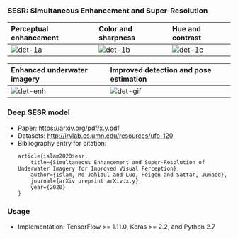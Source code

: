 ### SESR: Simultaneous Enhancement and Super-Resolution 
| Perceptual enhancement | Color and sharpness   | Hue and contrast   | 
|:--------------------|:--------------------|:--------------------|
| ![det-1a](/data/fig1a.jpg) | ![det-1b](/data/col.jpg) | ![det-1c](/data/con.jpg)     |

| Enhanced underwater imagery | Improved detection and pose estimation  | 
|:--------------------|:--------------------|
| ![det-enh](/data/gif1.gif) | ![det-gif](/data/gif2.gif)     |


### Deep SESR model
- Paper: https://arxiv.org/pdf/x.y.pdf
- Datasets: http://irvlab.cs.umn.edu/resources/ufo-120
- Bibliography entry for citation:
	```
	article{islam2020sesr,
	    title={Simultaneous Enhancement and Super-Resolution of Underwater Imagery for Improved Visual Perception},
	    author={Islam, Md Jahidul and Luo, Peigen and Sattar, Junaed},
	    journal={arXiv preprint arXiv:x.y},
	    year={2020}
	}
	```


### Usage
- Implementation: TensorFlow >= 1.11.0, Keras >= 2.2, and Python 2.7
  

